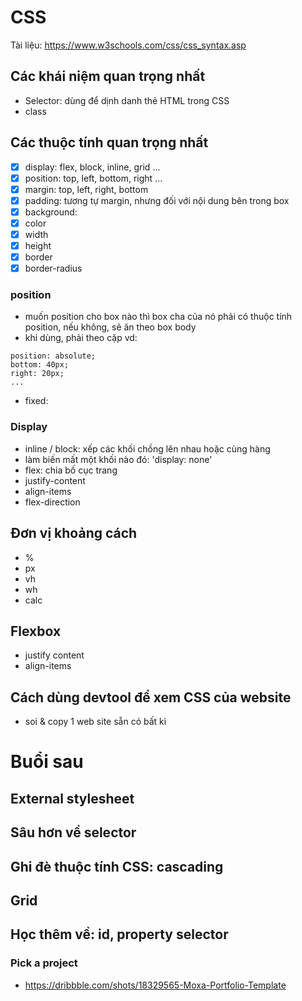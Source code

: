 # CSS
Tài liệu: https://www.w3schools.com/css/css_syntax.asp

## Các khái niệm quan trọng nhất
- Selector: dùng để dịnh danh thẻ HTML trong CSS
- class

## Các thuộc tính quan trọng nhất
- [x] display: flex, block, inline, grid ...
- [x] position: top, left, bottom, right ... 
- [x] margin: top, left, right, bottom
- [x] padding: tương tự margin, nhưng đối với nội dung bên trong box
- [x] background: 
- [x] color
- [x] width
- [x] height
- [x] border
- [x] border-radius

### position
- muốn position cho box nào thì box cha của nó phải có thuộc tính position, nếu không, sẽ ăn theo box body
- khi dùng, phải theo cặp vd:
```
position: absolute;
bottom: 40px;
right: 20px;
...
```
- fixed: 

### Display
- inline / block: xếp các khối chồng lên nhau hoặc cùng hàng
- làm biến mất một khối nào đó: 'display: none'
- flex: chia bố cục trang
- justify-content
- align-items
- flex-direction
## Đơn vị khoảng cách
- %
- px
- vh
- wh
- calc
## Flexbox
- justify content
- align-items

## Cách dùng devtool để xem CSS của website
- soi & copy 1 web site sẵn có bất kì

# Buổi sau
## External stylesheet
## Sâu hơn về selector
## Ghi đè thuộc tính CSS: cascading
## Grid
## Học thêm về: id, property selector
### Pick a project
- https://dribbble.com/shots/18329565-Moxa-Portfolio-Template

